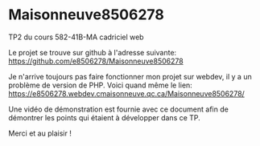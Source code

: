 # Maisonneuve8506278
 TP2 du cours 582-41B-MA cadriciel web

 Le projet se trouve sur github à l'adresse suivante: https://github.com/e8506278/Maisonneuve8506278
 
 Je n'arrive toujours pas faire fonctionner mon projet sur webdev, il y a un problème de version de PHP. Voici quand même le lien:
 https://e8506278.webdev.cmaisonneuve.qc.ca/Maisonneuve8506278/
 
 Une vidéo de démonstration est fournie avec ce document afin de démontrer les points qui étaient à développer dans ce TP.
 
 Merci et au plaisir !
 
 
